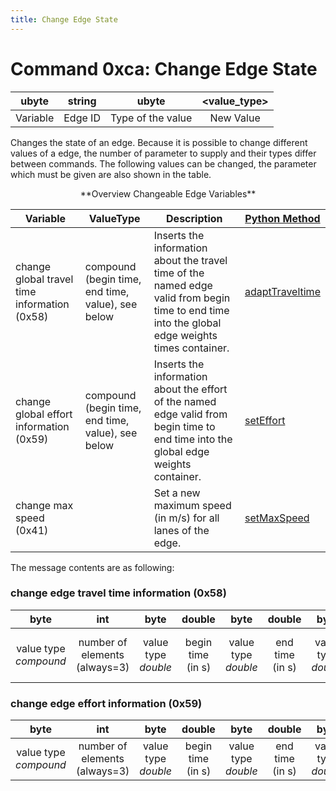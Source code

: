 ```yaml
---
title: Change Edge State
---
```


# Command 0xca: Change Edge State

|  ubyte   | string  |       ubyte       | <value_type\> |
| :------: | :-----: | :---------------: | :----------: |
| Variable | Edge ID | Type of the value |  New Value   |

Changes the state of an edge. Because it is possible to change different
values of a edge, the number of parameter to supply and their types
differ between commands. The following values can be changed, the
parameter which must be given are also shown in the table.


<center>**Overview Changeable Edge Variables**</center>

| Variable                                     | ValueType              | Description  | [Python Method](../TraCI/Interfacing_TraCI_from_Python.md)   |
| -------------------------------------------- | ------------------------------------------------- | -------------------------- | ------------------------------------ |
| change global travel time information (0x58) | compound (begin time, end time, value), see below | Inserts the information about the travel time of the named edge valid from begin time to end time into the global edge weights times container. | [adaptTraveltime](https://sumo.dlr.de/pydoc/traci._edge.html#EdgeDomain-adaptTraveltime) |
| change global effort information (0x59)      | compound (begin time, end time, value), see below | Inserts the information about the effort of the named edge valid from begin time to end time into the global edge weights container.            | [setEffort](https://sumo.dlr.de/pydoc/traci._edge.html#EdgeDomain-setEffort)             |
| change max speed (0x41)                      |                                                   | Set a new maximum speed (in m/s) for all lanes of the edge.                                                                                     | [setMaxSpeed](https://sumo.dlr.de/pydoc/traci._edge.html#EdgeDomain-setMaxSpeed)         |


The message contents are as following:

### change edge travel time information (0x58)

|         byte          |              int              |        byte         |      double       |        byte         |     double      |        byte         |          double          |
| :-------------------: | :----------------: | :-----------------: | :---------------: | :-----------------: | :-------------: | :-----------------: | :----------------------: |
| value type *compound* | number of elements (always=3) | value type *double* | begin time (in s) | value type *double* | end time (in s) | value type *double* | travel time value (in s) |

### change edge effort information (0x59)

|         byte          |              int              |        byte         |      double       |        byte         |     double   |        byte      |     double          |
| :-------------------: | :------------------: | :-----------------: | :---------------: | :-----------------: | :-------------: | :-----------------: | :-------------: |
| value type *compound* | number of elements (always=3) | value type *double* | begin time (in s) | value type *double* | end time (in s) | value type *double* | effort value (abstract) |
